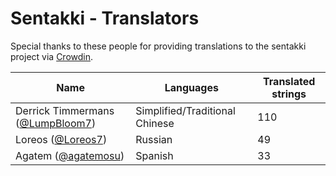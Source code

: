 # Sentakki - Translators

Special thanks to these people for providing translations to the sentakki project via [Crowdin](https://crowdin.com/project/sentakki).

| Name                                                              | Languages                      | Translated strings |
| ----------------------------------------------------------------- | ------------------------------ | ------------------ |
| Derrick Timmermans ([@LumpBloom7](https://github.com/LumpBloom7)) | Simplified/Traditional Chinese | 110                |
| Loreos ([@Loreos7](https://github.com/Loreos7))                   | Russian                        | 49                 |
| Agatem ([@agatemosu](https://github.com/agatemosu))               | Spanish                        | 33                 |

